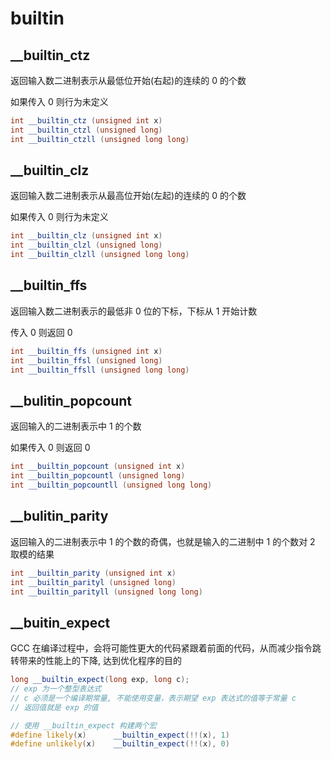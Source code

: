 # builtin

## __builtin_ctz

返回输入数二进制表示从最低位开始(右起)的连续的 0 的个数

如果传入 0 则行为未定义

```cpp
int __builtin_ctz (unsigned int x)
int __builtin_ctzl (unsigned long)
int __builtin_ctzll (unsigned long long)
```

## __builtin_clz

返回输入数二进制表示从最高位开始(左起)的连续的 0 的个数

如果传入 0 则行为未定义

```cpp
int __builtin_clz (unsigned int x)
int __builtin_clzl (unsigned long)
int __builtin_clzll (unsigned long long)
```

## __builtin_ffs

返回输入数二进制表示的最低非 0 位的下标，下标从 1 开始计数

传入 0 则返回 0

```cpp
int __builtin_ffs (unsigned int x)
int __builtin_ffsl (unsigned long)
int __builtin_ffsll (unsigned long long)
```

## __bulitin_popcount

返回输入的二进制表示中 1 的个数

如果传入 0 则返回 0

```cpp
int __builtin_popcount (unsigned int x)
int __builtin_popcountl (unsigned long)
int __builtin_popcountll (unsigned long long)
```

## __bulitin_parity

返回输入的二进制表示中 1 的个数的奇偶，也就是输入的二进制中 1 的个数对 2 取模的结果

```cpp
int __builtin_parity (unsigned int x)
int __builtin_parityl (unsigned long)
int __builtin_parityll (unsigned long long)
```

## __buitin_expect

GCC 在编译过程中，会将可能性更大的代码紧跟着前面的代码，从而减少指令跳转带来的性能上的下降, 达到优化程序的目的

```cpp
long __builtin_expect(long exp, long c);
// exp 为一个整型表达式
// c 必须是一个编译期常量, 不能使用变量，表示期望 exp 表达式的值等于常量 c
// 返回值就是 exp 的值

// 使用 __builtin_expect 构建两个宏
#define likely(x)      __builtin_expect(!!(x), 1)
#define unlikely(x)    __builtin_expect(!!(x), 0)
```